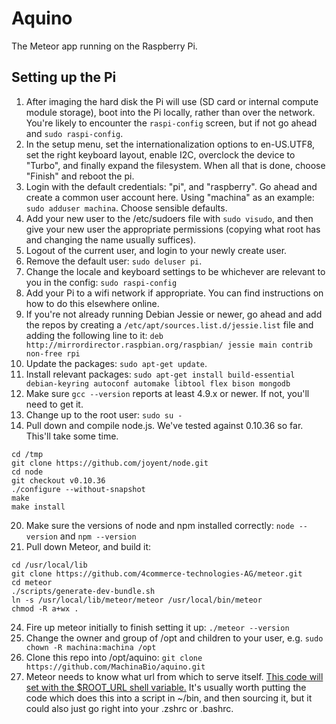 Aquino
==========

The Meteor app running on the Raspberry Pi.

## Setting up the Pi

1. After imaging the hard disk the Pi will use (SD card or internal compute module storage), boot into the Pi locally, rather than over the network.  You're likely to encounter the `raspi-config` screen, but if not go ahead and `sudo raspi-config`.
2. In the setup menu, set the internationalization options to en-US.UTF8, set the right keyboard layout, enable I2C, overclock the device to "Turbo", and finally expand the filesystem.  When all that is done, choose "Finish" and reboot the pi.
3. Login with the default credentials: "pi", and "raspberry".  Go ahead and create a common user account here.  Using "machina" as an example: `sudo adduser machina`.  Choose sensible defaults.
4. Add your new user to the /etc/sudoers file with `sudo visudo`, and then give your new user the appropriate permissions (copying what root has and changing the name usually suffices).
5. Logout of the current user, and login to your newly create user.
6. Remove the default user: `sudo deluser pi`.
7. Change the locale and keyboard settings to be whichever are relevant to you in the config: `sudo raspi-config`
8. Add your Pi to a wifi network if appropriate.  You can find instructions on how to do this elsewhere online.
13. If you're not already running Debian Jessie or newer, go ahead and add the repos by creating a `/etc/apt/sources.list.d/jessie.list` file and adding the following line to it: `deb http://mirrordirector.raspbian.org/raspbian/ jessie main contrib non-free rpi`
14. Update the packages: `sudo apt-get update`.
15. Install relevant packages: `sudo apt-get install build-essential debian-keyring autoconf automake libtool flex bison mongodb`
16. Make sure `gcc --version` reports at least 4.9.x or newer.  If not, you'll need to get it.
17. Change up to the root user: `sudo su -`
19. Pull down and compile node.js.  We've tested against 0.10.36 so far.  This'll take some time.
```
cd /tmp
git clone https://github.com/joyent/node.git
cd node
git checkout v0.10.36
./configure --without-snapshot
make
make install
```
20. Make sure the versions of node and npm installed correctly: `node --version` and `npm --version`
21. Pull down Meteor, and build it:
```
cd /usr/local/lib
git clone https://github.com/4commerce-technologies-AG/meteor.git
cd meteor
./scripts/generate-dev-bundle.sh
ln -s /usr/local/lib/meteor/meteor /usr/local/bin/meteor
chmod -R a+wx .
```
24. Fire up meteor initially to finish setting it up: `./meteor --version`
27. Change the owner and group of /opt and children to your user, e.g. `sudo chown -R machina:machina /opt`
26. Clone this repo into /opt/aquino: `git clone https://github.com/MachinaBio/aquino.git`
29. Meteor needs to know what url from which to serve itself.  [This code will set with the $ROOT_URL shell variable.](https://github.com/StrictlySkyler/utility_scripts/blob/master/linux/export_address.sh)  It's usually worth putting the code which does this into a script in ~/bin, and then sourcing it, but it could also just go right into your .zshrc or .bashrc.
